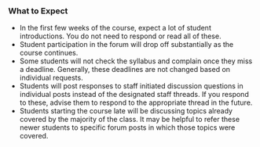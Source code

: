 ### What to Expect

* In the first few weeks of the course, expect a lot of student introductions. You do not need to respond or read all of these.
* Student participation in the forum will drop off substantially as the course continues.
* Some students will not check the syllabus and complain once they miss a deadline. Generally, these deadlines are not changed based on individual requests.
* Students will post responses to staff initiated discussion questions in individual posts instead of the designated staff threads. If you respond to these, advise them to respond to the appropriate thread in the future.
* Students starting the course late will be discussing topics already covered by the majority of the class. It may be helpful to refer these newer students to specific forum posts in which those topics were covered.
